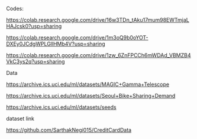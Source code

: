 Codes:


https://colab.research.google.com/drive/16w3TDn_tAku17mum98EWTmjaLHAJcsk0?usp=sharing

https://colab.research.google.com/drive/1m3oQ9b0oYOT-DXEy0JCdgWPLGllHMb4V?usp=sharing

https://colab.research.google.com/drive/1zw_6ZnFPCCh6mWDAd_VBMZB4VkC3ys2q?usp=sharing


Data

https://archive.ics.uci.edu/ml/datasets/MAGIC+Gamma+Telescope

https://archive.ics.uci.edu/ml/datasets/Seoul+Bike+Sharing+Demand

https://archive.ics.uci.edu/ml/datasets/seeds


dataset link

https://github.com/SarthakNegi015/CreditCardData
